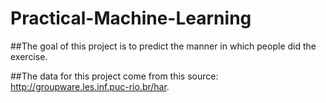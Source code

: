 # Practical-Machine-Learning
##The goal of this project is to predict the manner in which people did the exercise.

##The data for this project come from this source: http://groupware.les.inf.puc-rio.br/har.
